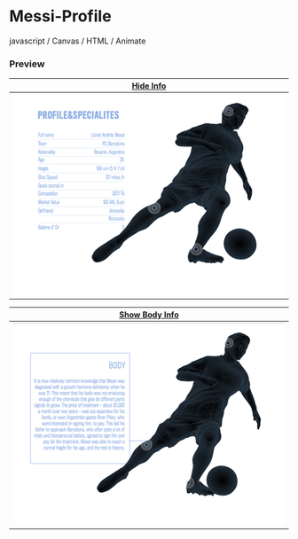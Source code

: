 # Messi-Profile
javascript / Canvas / HTML / Animate


### Preview

| [Hide Info](https://github.com/LeQuangKG/Messi-Profile) |
|:---:|
| <a href="layout"><img width=512 src="layout/layout1.png" alt="layout"></a> |

| [Show Body Info](https://github.com/LeQuangKG/Messi-Profile) |
|:---:|
| <a href="layout"><img width=512 src="layout/layout2.png" alt="layout"></a> |